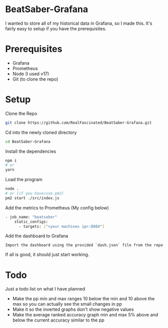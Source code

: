 # BeatSaber-Grafana
I wanted to store all of my historical data in Grafana, so I made this.
It's fairly easy to setup if you have the prerequisites.

# Prerequisites
- Grafana
- Prometheus
- Node (I used v17)
- Git (to clone the repo)

# Setup

Clone the Repo
```bash
git clone https://github.com/RealFascinated/BeatSaber-Grafana.git
```
Cd into the newly cloned directory
```bash
cd BeatSaber-Grafana
```
Install the dependencies
```bash
npm i
# or
yarn
```
Load the program
```bash
node .
# or (if you have/use pm2)
pm2 start ./src/index.js
```
Add the metrics to Prometheus (My config below)
```bash
- job_name: "beatsaber"
    static_configs:
      - targets: ["<your machines ip>:8084"]
```
Add the dashboard to Grafana
```
Import the dashboard using the provided `dash.json` file from the repo
```
If all is good, it should just start working.

# Todo
Just a todo list on what I have planned
- Make the pp min and max ranges 10 below the min and 10 above the max so you can actually see the small changes in pp
- Make it so the inverted graphs don't show negative values
- Make the average ranked accuracy graph min and max 5% above and below the current accuracy similar to the pp

